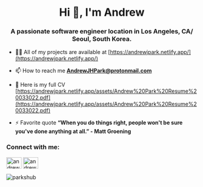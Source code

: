 <h1 align="center">Hi 👋, I'm Andrew</h1>
<h3 align="center">A passionate software engineer location in Los Angeles, CA/ Seoul, South Korea.</h3>

- 👨‍💻 All of my projects are available at [https://andrewjpark.netlify.app/](https://andrewjpark.netlify.app/)

- 📫 How to reach me **AndrewJHPark@protonmail.com**

- 📄 Here is my full CV [https://andrewjpark.netlify.app/assets/Andrew%20Park%20Resume%20033022.pdf](https://andrewjpark.netlify.app/assets/Andrew%20Park%20Resume%20033022.pdf)

- ⚡ Favorite quote **“When you do things right, people won't be sure you've done anything at all.” - Matt Groening**

<h3 align="left">Connect with me:</h3>
<p align="left">
<a href="https://twitter.com/andrewjpark_" target="blank"><img align="center" src="https://raw.githubusercontent.com/rahuldkjain/github-profile-readme-generator/master/src/images/icons/Social/twitter.svg" alt="andrewjpark_" height="30" width="40" /></a>
<a href="https://linkedin.com/in/andrew-jh-park" target="blank"><img align="center" src="https://raw.githubusercontent.com/rahuldkjain/github-profile-readme-generator/master/src/images/icons/Social/linked-in-alt.svg" alt="andrew-jh-park" height="30" width="40" /></a>
</p>

<p><img align="center" src="https://github-readme-stats.vercel.app/api/top-langs?username=parkshub&show_icons=true&locale=en&layout=compact" alt="parkshub" /></p>

